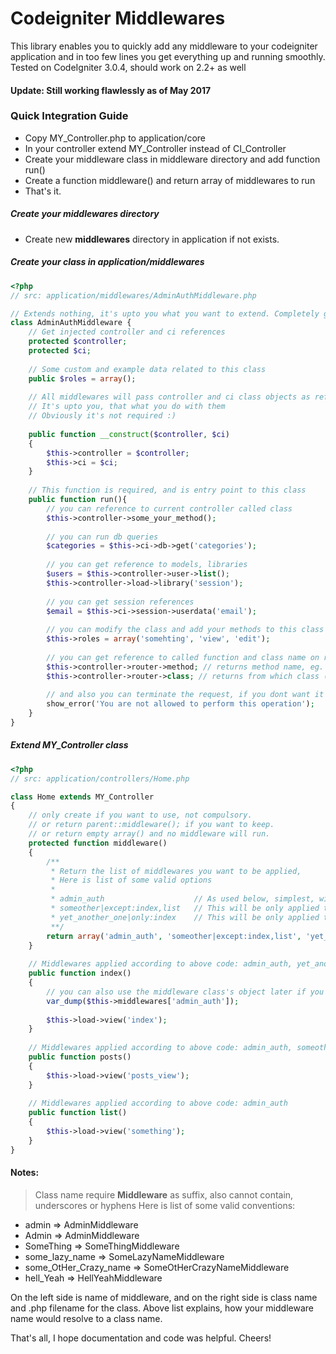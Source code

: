 # Codeigniter Middlewares

This library enables you to quickly add any middleware to your codeigniter application and in too few lines you get everything up and running smoothly.
Tested on CodeIgniter 3.0.4, should work on 2.2+ as well

#### Update: Still working flawlessly as of May 2017

### Quick Integration Guide

* Copy MY_Controller.php to application/core
* In your controller extend MY_Controller instead of CI_Controller
* Create your middleware class in middleware directory and add function run()
* Create a function middleware() and return array of middlewares to run
* That's it.


##### Create your middlewares directory
* Create new **middlewares** directory in application if not exists.

##### Create your class in application/middlewares

```php
<?php
// src: application/middlewares/AdminAuthMiddleware.php

// Extends nothing, it's upto you what you want to extend. Completely generic.
class AdminAuthMiddleware {
    // Get injected controller and ci references
    protected $controller;
    protected $ci;
    
    // Some custom and example data related to this class
    public $roles = array();
    
    // All middlewares will pass controller and ci class objects as references to constructor
    // It's upto you, that what you do with them
    // Obviously it's not required :)
    
    public function __construct($controller, $ci)
    {
        $this->controller = $controller;
        $this->ci = $ci;
    }
    
    // This function is required, and is entry point to this class
    public function run(){
        // you can reference to current controller called class
        $this->controller->some_your_method();
        
        // you can run db queries
        $categories = $this->ci->db->get('categories');
        
        // you can get reference to models, libraries
        $users = $this->controller->user->list();
        $this->controller->load->library('session');
        
        // you can get session references
        $email = $this->ci->session->userdata('email');
    
        // you can modify the class and add your methods to this class
        $this->roles = array('somehting', 'view', 'edit');
        
        // you can get reference to called function and class name on request
        $this->controller->router->method; // returns method name, eg. index
        $this->controller->router->class; // returns from which class (controller class) this function has been called
        
        // and also you can terminate the request, if you dont want it to pass on
        show_error('You are not allowed to perform this operation');
    }
}
```

##### Extend MY_Controller class
```php
<?php
// src: application/controllers/Home.php

class Home extends MY_Controller 
{
    // only create if you want to use, not compulsory.
    // or return parent::middleware(); if you want to keep.
    // or return empty array() and no middleware will run.
    protected function middleware()
    {
        /**
         * Return the list of middlewares you want to be applied,
         * Here is list of some valid options
         *
         * admin_auth                    // As used below, simplest, will be applied to all
         * someother|except:index,list   // This will be only applied to posts()
         * yet_another_one|only:index    // This will be only applied to index()
         **/
        return array('admin_auth', 'someother|except:index,list', 'yet_another_one|only:index');
    }
    
    // Middlewares applied according to above code: admin_auth, yet_another_one
    public function index()
    {
        // you can also use the middleware class's object later if you wish.
        var_dump($this->middlewares['admin_auth']);
        
        $this->load->view('index');
    }
    
    // Middlewares applied according to above code: admin_auth, someother
    public function posts()
    {
        $this->load->view('posts_view');
    }
    
    // Middlewares applied according to above code: admin_auth
    public function list()
    {
        $this->load->view('something');
    }
}
```

#### Notes:

>
> Class name require **Middleware** as suffix, also cannot contain, underscores or hyphens
> Here is list of some valid conventions:
>

* admin => AdminMiddleware
* Admin => AdminMiddleware
* SomeThing => SomeThingMiddleware
* some_lazy_name => SomeLazyNameMiddleware
* some_OtHer_Crazy_name => SomeOtHerCrazyNameMiddleware
* hell_Yeah => HellYeahMiddleware

On the left side is name of middleware, and on the right side is class name and .php filename for the class.
Above list explains, how your middleware name would resolve to a class name.

That's all, I hope documentation and code was helpful. Cheers!
